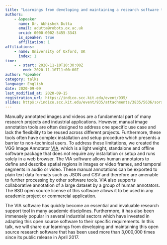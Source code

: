 ```yaml
---
title: "Learnings from developing and maintaining a research software that has been used more than 3 million times in the last 3 years"
authors:
    - &speaker
      name: Dr. Abhishek Dutta
      email: adutta@robots.ox.ac.uk
      orcid: 0000-0002-5455-3343
      is_speaker: true
      affiliation: 1
affiliations:
    - name: University of Oxford, UK
      index: 1
time: 
    - - start: 2020-11-10T10:30:00Z
        end: 2020-11-10T11:00:00Z
author: *speaker
category: talks
language: English
date: 2020-09-09
last_modified_at: 2020-09-15
registration_url: https://indico.scc.kit.edu/event/935/
slides: https://indico.scc.kit.edu/event/935/attachments/3835/5636/sorse_adutta_20-11-10.pdf
---
```

Manually annotated images and videos are a fundamental part of many research projects and industrial applications. However, manual image annotation tools are often designed to address one specific use case and lack the flexibility to be reused across different projects. Furthermore, these tools often have complex installation and setup procedure which presents a barrier to non-technical users. To address these limitations, we created the VGG Image Annotator [VIA](http://www.robots.ox.ac.uk/~vgg/software/via/),  which is a light weight, standalone and offline software package that does not require any installation or setup and runs solely in a web browser. The VIA software allows human annotators to define and describe spatial regions in images or video frames,  and temporal segments in audio or video. These manual annotations can be exported to plain text data formats such as JSON and CSV and therefore are amenable to further processing by other software tools. VIA also supports collaborative annotation of a large dataset by a group of human annotators. The BSD open source license of this software allows it to be used in any academic project or commercial application.

The VIA software has quickly become an essential and invaluable research support tool in many academic disciplines. Furthermore, it has also been immensely popular in several industrial sectors which have invested in adapting this open source software to their specific requirements. In this talk, we will share our learnings from developing and maintaining this open source research software that has been used more than 3,000,000 times since its public release in April 2017.
